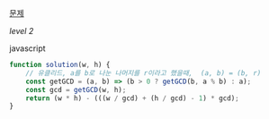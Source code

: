 [문제](https://programmers.co.kr/learn/courses/30/lessons/62048?language=javascript)

<i>level 2</i>

javascript

``` javascript
function solution(w, h) {
    // 유클리드, a를 b로 나눈 나머지를 r이라고 했을때,  (a, b) = (b, r)
    const getGCD = (a, b) => (b > 0 ? getGCD(b, a % b) : a);
    const gcd = getGCD(w, h);
    return (w * h) - (((w / gcd) + (h / gcd) - 1) * gcd);
}
```